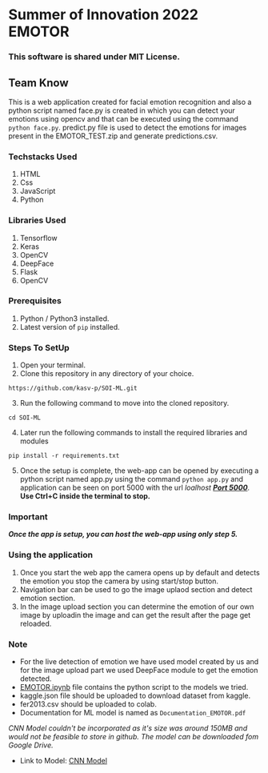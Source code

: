 # Summer of Innovation 2022 EMOTOR

### This software is shared under MIT License.

## Team Know

This is a web application created for facial emotion recognition and also a python script named face.py is created in which you can detect your emotions using opencv and that can be executed using the command `python face.py`. predict.py file is used to detect the emotions for images present in the EMOTOR_TEST.zip and generate predictions.csv.

### Techstacks Used
1. HTML
2. Css
3. JavaScript
4. Python

### Libraries Used
1. Tensorflow
2. Keras
3. OpenCV
4. DeepFace
5. Flask
6. OpenCV

### Prerequisites

1. Python / Python3 installed.
2. Latest version of `pip` installed.

### Steps To SetUp

1. Open your terminal.
2. Clone this repository in any directory of your choice.

```
https://github.com/kasv-p/SOI-ML.git
```

3. Run the following command to move into the cloned repository.

```
cd SOI-ML
```

4. Later run the following commands to install the required libraries and modules
```
pip install -r requirements.txt
```

5. Once the setup is complete, the web-app can be opened by executing a python script named app.py using the command `python app.py` and application can be seen on port 5000 with the url _loalhost_ **_[Port 5000](http://localhost:500)_**.
**Use Ctrl+C inside the terminal to stop.**

### Important

**_Once the app is setup, you can host the web-app using only step 5._**

### Using the application

1. Once you start the web app the camera opens up by default and detects the emotion you stop the camera by using start/stop button.
2. Navigation bar can be used to go the image uplaod section and detect emotion section.
3. In the image upload section you can determine the emotion of our own image by uploadin the image and can get the result after the page get reloaded.


### Note
- For the live detection of emotion we have used model created by us and for the image upload part we used DeepFace module to get the emotion detected.
- [EMOTOR.ipynb](https://colab.research.google.com/drive/11KhTIPHSFAqxEwO42AwgD8hwVEl-mLpA?usp=sharing) file contains the python script to the models we tried.
- kaggle.json file should be uploaded to download dataset from kaggle.
- fer2013.csv should be uploaded to colab.
- Documentation for ML model is named as `Documentation_EMOTOR.pdf`

_CNN Model couldn't be incorporated as it's size was around 150MB and would not be feasible to store in github. The model can be downloaded fom Google Drive._

- Link to Model: [CNN Model](https://drive.google.com/file/d/1MfVbOqYQuAe-sZ60HBUwri7BpFbqCfOy/view?usp=sharing)

